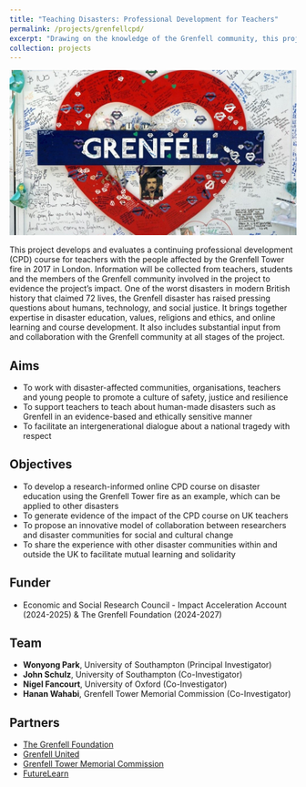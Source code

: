 ```yaml
---
title: "Teaching Disasters: Professional Development for Teachers"
permalink: /projects/grenfellcpd/
excerpt: "Drawing on the knowledge of the Grenfell community, this project will develop, implement and evaluate an online professional development programme aimed at developing teachers' knowledge and skills in teaching about disasters. <br/><br/><img src='/images/grenfellcpd.jpg' width='400'>"
collection: projects
---
```


<img src='/images/grenfellcpd.jpg'>

This project develops and evaluates a continuing professional development (CPD) course for teachers  with the people affected by the Grenfell Tower fire in 2017 in London. Information will be collected from teachers, students and the members of the Grenfell community involved in the project to evidence the project’s impact.
One of the worst disasters in modern British history that claimed 72 lives, the Grenfell disaster has raised pressing questions about humans, technology, and social justice. 
It brings together expertise in disaster education, values, religions and ethics, and online learning and course development. It also includes substantial input from and collaboration with the Grenfell community at all stages of the project.

## Aims
* To work with disaster-affected communities, organisations, teachers and young people to promote a culture of safety, justice and resilience
* To support teachers to teach about human-made disasters such as Grenfell in an evidence-based and ethically sensitive manner
* To facilitate an intergenerational dialogue about a national tragedy with respect

## Objectives
* To develop a research-informed online CPD course on disaster education using the Grenfell Tower fire as an example, which can be applied to other disasters
* To generate evidence of the impact of the CPD course on UK teachers
* To propose an innovative model of collaboration between researchers and disaster communities for social and cultural change
* To share the experience with other disaster communities within and outside the UK to facilitate mutual learning and solidarity

## Funder
* Economic and Social Research Council - Impact Acceleration Account (2024-2025) & The Grenfell Foundation (2024-2027)

## Team
* **Wonyong Park**, University of Southampton (Principal Investigator) <br/>
* **John Schulz**, University of Southampton (Co-Investigator) <br/>
* **Nigel Fancourt**, University of Oxford (Co-Investigator) <br/>
* **Hanan Wahabi**, Grenfell Tower Memorial Commission (Co-Investigator) <br/>

## Partners 
* [The Grenfell Foundation](https://www.grenfellfoundation.org.uk/)
* [Grenfell United](https://grenfellunited.org.uk/)
* [Grenfell Tower Memorial Commission](https://www.grenfelltowermemorial.co.uk/)
* [FutureLearn](https://www.futurelearn.com/)
